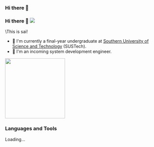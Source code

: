 ### Hi there 👋

<!--
**sai-01/sai-01** is a ✨ _special_ ✨ repository because its `README.md` (this file) appears on your GitHub profile.

Here are some ideas to get you started:

- 🔭 I’m currently working on ...
- 🌱 I’m currently learning ...
- 👯 I’m looking to collaborate on ...
- 🤔 I’m looking for help with ...
- 💬 Ask me about ...
- 📫 How to reach me: ...
- 😄 Pronouns: ...
- ⚡ Fun fact: ...
-->
### Hi there 👋 ![](https://komarev.com/ghpvc/?username=yunlong10&style=plastic)

\This is sai!
- 🏫 I'm currently a final-year undergraduate at [Southern University of Science and Technology](https://www.sustech.edu.cn/en/) (SUSTech).
- 🔭 I'm an incoming system development engineer.

<img width="196" src="https://img.zcool.cn/community/013f115b921fbda80121a0f7dfa66d.gif"/>

### Languages and Tools
Loading...
